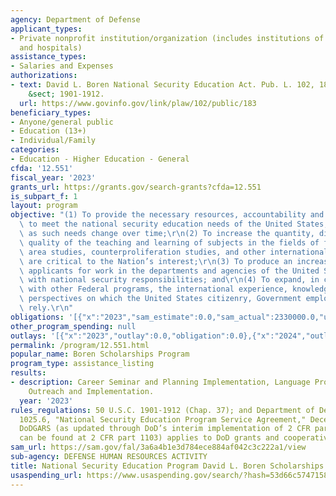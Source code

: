 ```yaml
---
agency: Department of Defense
applicant_types:
- Private nonprofit institution/organization (includes institutions of higher education
  and hospitals)
assistance_types:
- Salaries and Expenses
authorizations:
- text: David L. Boren National Security Education Act. Pub. L. 102, 183. 50 U.S.C.
    &sect; 1901-1912.
  url: https://www.govinfo.gov/link/plaw/102/public/183
beneficiary_types:
- Anyone/general public
- Education (13+)
- Individual/Family
categories:
- Education - Higher Education - General
cfda: '12.551'
fiscal_year: '2023'
grants_url: https://grants.gov/search-grants?cfda=12.551
is_subpart_f: 1
layout: program
objective: "(1) To provide the necessary resources, accountability and flexibility\
  \ to meet the national security education needs of the United States, especially\
  \ as such needs change over time;\r\n(2) To increase the quantity, diversity, and\
  \ quality of the teaching and learning of subjects in the fields of foreign language,\
  \ area studies, counterproliferation studies, and other international fields that\
  \ are critical to the Nation’s interest;\r\n(3) To produce an increased pool of\
  \ applicants for work in the departments and agencies of the United States Government\
  \ with national security responsibilities; and\r\n(4) To expand, in conjunction\
  \ with other Federal programs, the international experience, knowledge base, and\
  \ perspectives on which the United States citizenry, Government employees and leaders\
  \ rely.\r\n"
obligations: '[{"x":"2023","sam_estimate":0.0,"sam_actual":2330000.0,"usa_spending_actual":0.0},{"x":"2024","sam_estimate":0.0,"sam_actual":2330000.0,"usa_spending_actual":0.0},{"x":"2025","sam_estimate":0.0,"sam_actual":2330000.0,"usa_spending_actual":0.0}]'
other_program_spending: null
outlays: '[{"x":"2023","outlay":0.0,"obligation":0.0},{"x":"2024","outlay":0.0,"obligation":0.0},{"x":"2025","outlay":0.0,"obligation":0.0}]'
permalink: /program/12.551.html
popular_name: Boren Scholarships Program
program_type: assistance_listing
results:
- description: Career Seminar and Planning Implementation, Language Proficiency testing
    Outreach and Implementation.
  year: '2023'
rules_regulations: 50 U.S.C. 1901-1912 (Chap. 37); and Department of Defense Instruction
  1025.6, "National Security Education Program Service Agreement," December 20, 1996.  The
  DoDGARS (as updated through DoD’s interim implementation of 2 CFR part 200 which
  can be found at 2 CFR part 1103) applies to DoD grants and cooperative agreements.
sam_url: https://sam.gov/fal/3a6a4b1e3d784ece884af042c3c222a1/view
sub-agency: DEFENSE HUMAN RESOURCES ACTIVITY
title: National Security Education Program David L. Boren Scholarships
usaspending_url: https://www.usaspending.gov/search/?hash=53d66c574715819c361da6bce8fe65fe
---
```

